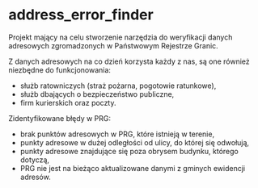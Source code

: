 # address_error_finder

Projekt mający na celu stworzenie narzędzia do weryfikacji danych adresowych zgromadzonych w Państwowym Rejestrze Granic.

Z danych adresowych na co dzień korzysta każdy z nas, są one również niezbędne do funkcjonowania:
* służb ratowniczych (straż pożarna, pogotowie ratunkowe),
* służb dbających o bezpieczeństwo publiczne,
* firm kurierskich oraz poczty.

Zidentyfikowane błędy w PRG:
* brak punktów adresowych w PRG, które istnieją w terenie,
* punkty adresowe w dużej odległości od ulicy, do której się odwołują,
* punkty adresowe znajdujące się poza obrysem budynku, którego dotyczą,
* PRG nie jest na bieżąco aktualizowane danymi z gminych ewidencji adresów.
